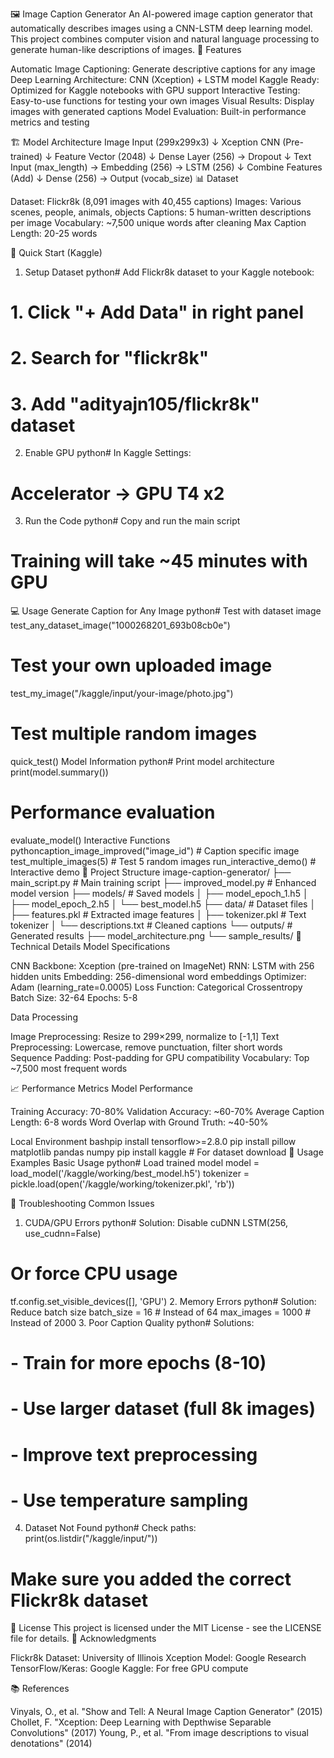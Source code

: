 🖼️ Image Caption Generator
An AI-powered image caption generator that automatically describes images using a CNN-LSTM deep learning model. This project combines computer vision and natural language processing to generate human-like descriptions of images.
🌟 Features

Automatic Image Captioning: Generate descriptive captions for any image
Deep Learning Architecture: CNN (Xception) + LSTM model
Kaggle Ready: Optimized for Kaggle notebooks with GPU support
Interactive Testing: Easy-to-use functions for testing your own images
Visual Results: Display images with generated captions
Model Evaluation: Built-in performance metrics and testing

🏗️ Model Architecture
Image Input (299x299x3)
        ↓
   Xception CNN (Pre-trained)
        ↓
   Feature Vector (2048)
        ↓
   Dense Layer (256) → Dropout
        ↓
Text Input (max_length) → Embedding (256) → LSTM (256)
        ↓
   Combine Features (Add)
        ↓
   Dense (256) → Output (vocab_size)
📊 Dataset

Dataset: Flickr8k (8,091 images with 40,455 captions)
Images: Various scenes, people, animals, objects
Captions: 5 human-written descriptions per image
Vocabulary: ~7,500 unique words after cleaning
Max Caption Length: 20-25 words

🚀 Quick Start (Kaggle)
1. Setup Dataset
python# Add Flickr8k dataset to your Kaggle notebook:
# 1. Click "+ Add Data" in right panel
# 2. Search for "flickr8k" 
# 3. Add "adityajn105/flickr8k" dataset
2. Enable GPU
python# In Kaggle Settings:
# Accelerator → GPU T4 x2
3. Run the Code
python# Copy and run the main script
# Training will take ~45 minutes with GPU
💻 Usage
Generate Caption for Any Image
python# Test with dataset image
test_any_dataset_image("1000268201_693b08cb0e")

# Test your own uploaded image
test_my_image("/kaggle/input/your-image/photo.jpg")

# Test multiple random images
quick_test()
Model Information
python# Print model architecture
print(model.summary())



# Performance evaluation
evaluate_model()
Interactive Functions
pythoncaption_image_improved("image_id")    # Caption specific image
test_multiple_images(5)               # Test 5 random images
run_interactive_demo()                # Interactive demo
📁 Project Structure
image-caption-generator/
├── main_script.py              # Main training script
├── improved_model.py           # Enhanced model version
├── models/                     # Saved models
│   ├── model_epoch_1.h5
│   ├── model_epoch_2.h5
│   └── best_model.h5
├── data/                       # Dataset files
│   ├── features.pkl            # Extracted image features
│   ├── tokenizer.pkl           # Text tokenizer
│   └── descriptions.txt        # Cleaned captions
└── outputs/                    # Generated results
    ├── model_architecture.png
    └── sample_results/
🔧 Technical Details
Model Specifications

CNN Backbone: Xception (pre-trained on ImageNet)
RNN: LSTM with 256 hidden units
Embedding: 256-dimensional word embeddings
Optimizer: Adam (learning_rate=0.0005)
Loss Function: Categorical Crossentropy
Batch Size: 32-64
Epochs: 5-8

Data Processing

Image Preprocessing: Resize to 299×299, normalize to [-1,1]
Text Preprocessing: Lowercase, remove punctuation, filter short words
Sequence Padding: Post-padding for GPU compatibility
Vocabulary: Top ~7,500 most frequent words


📈 Performance Metrics
Model Performance

Training Accuracy: 70-80%
Validation Accuracy: ~60-70%
Average Caption Length: 6-8 words
Word Overlap with Ground Truth: ~40-50%


Local Environment
bashpip install tensorflow>=2.8.0
pip install pillow matplotlib pandas numpy
pip install kaggle  # For dataset download
🎯 Usage Examples
Basic Usage
python# Load trained model
model = load_model('/kaggle/working/best_model.h5')
tokenizer = pickle.load(open('/kaggle/working/tokenizer.pkl', 'rb'))


🐛 Troubleshooting
Common Issues
1. CUDA/GPU Errors
python# Solution: Disable cuDNN
LSTM(256, use_cudnn=False)
# Or force CPU usage
tf.config.set_visible_devices([], 'GPU')
2. Memory Errors
python# Solution: Reduce batch size
batch_size = 16  # Instead of 64
max_images = 1000  # Instead of 2000
3. Poor Caption Quality
python# Solutions:
# - Train for more epochs (8-10)
# - Use larger dataset (full 8k images)
# - Improve text preprocessing
# - Use temperature sampling
4. Dataset Not Found
python# Check paths:
print(os.listdir("/kaggle/input/"))
# Make sure you added the correct Flickr8k dataset

📄 License
This project is licensed under the MIT License - see the LICENSE file for details.
🙏 Acknowledgments

Flickr8k Dataset: University of Illinois
Xception Model: Google Research
TensorFlow/Keras: Google
Kaggle: For free GPU compute



📚 References

Vinyals, O., et al. "Show and Tell: A Neural Image Caption Generator" (2015)
Chollet, F. "Xception: Deep Learning with Depthwise Separable Convolutions" (2017)
Young, P., et al. "From image descriptions to visual denotations" (2014)
